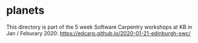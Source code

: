 # planets
This directory is part of the 5 week Software Carpentry workshops at KB in Jan / Feburary 2020:
https://edcarp.github.io/2020-01-21-edinburgh-swc/

